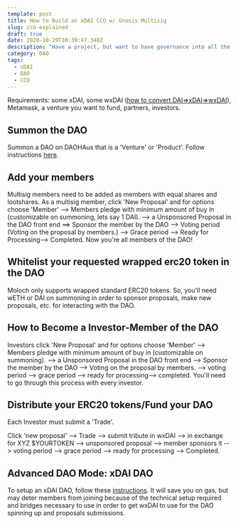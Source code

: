 ```yaml
---
template: post
title: How to Build an xDAI CCO w/ Gnosis Multisig
slug: cco-explained
draft: true
date: 2020-10-29T10:39:47.348Z
description: "Have a project, but want to have governance into all the decisions to do early raising of funds? I'll walk you through how to get a CCO up and running on xDAI."
category: DAO
tags:
  - xDAI
  - DAO
  - CCO
---
```


Requirements: some xDAI, some wxDAI ([how to convert DAI=>xDAI=>wxDAI]()), Metamask, a venture you want to fund, partners, investors. 

## Summon the DAO 

Summon a DAO on DAOHAus that is a 'Venture' or 'Product'. 
Follow instructions [here](https://daohaus.club/help#Summon).

## Add your members

Multisig members need to be added as members with equal shares and lootshares. As a multisig member, click 'New Proposal' and for options choose 'Member' -->  Members pledge with minimum amount of buy in (customizable on summoning, lets say 1 DAI). --> a Unsponsored Proposal in the DAO front end ==> Sponsor the member by the DAO --> Voting period (Voting on the proposal by members.) --> Grace period --> Ready for Processing--> Completed. Now you're all members of the DAO! 

## Whitelist your requested wrapped erc20 token in the DAO

Moloch only supports wrapped standard ERC20 tokens. So, you'll need wETH or DAI on summoning in order to sponsor proposals, make new proposals, etc. for interacting with the DAO. 

## How to Become a Investor-Member of the DAO

Investors click 'New Proposal' and for options choose 'Member' -->  Members pledge with minimum amount of buy in (customizable on summoning). --> a  Unsponsored Proposal in the DAO front end --> Sponsor the member by the DAO --> Voting on the proposal by members. --> voting period --> grace period --> ready for processing--> completed. You'll need to go through this process with every investor.

## Distribute your ERC20 tokens/Fund your DAO

Each Investor must submit a 'Trade'.

Click 'new proposal' --> Trade --> submit tribute in wxDAI --> in exchange for XYZ $YOURTOKEN --> unsponsored proposal --> member sponsors it --> voting period --> grace period --> ready for processing --> Completed.

## Advanced DAO Mode: xDAI DAO

To setup an xDAI DAO, follow these [instructions](https://www.maxgrok.com/posts/launch-an-xDAI-DAO). It will save you on gas, but may deter members from joining because of the technical setup required and bridges necessary to use in order to get wxDAI to use for the DAO spinning up and proposals submissions.




